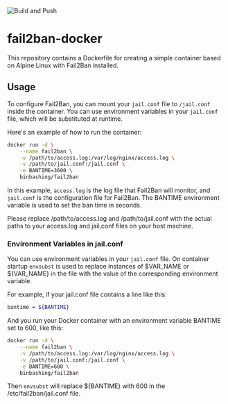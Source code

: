 ![Build and Push](https://github.com/binbashing/fail2ban-docker/actions/workflows/build-push.yaml/badge.svg)
# fail2ban-docker

This repository contains a Dockerfile for creating a simple container based on Alpine Linux with Fail2Ban installed.

## Usage

To configure Fail2Ban, you can mount your `jail.conf` file to `/jail.conf` inside the container. You can use environment variables in your `jail.conf` file, which will be substituted at runtime.

Here's an example of how to run the container:

```bash
docker run -d \
    --name fail2ban \
    -v /path/to/access.log:/var/log/nginx/access.log \
    -v /path/to/jail.conf:/jail.conf \
    -e BANTIME=3600 \
    binbashing/fail2ban
```

In this example, `access.log` is the log file that Fail2Ban will monitor, and `jail.conf` is the configuration file for Fail2Ban. The BANTIME environment variable is used to set the ban time in seconds.

Please replace /path/to/access.log and /path/to/jail.conf with the actual paths to your access.log and jail.conf files on your host machine.

### Environment Variables in jail.conf
You can use environment variables in your `jail.conf` file. On container startup `envsubst` is used to replace instances of $VAR_NAME or ${VAR_NAME} in the file with the value of the corresponding environment variable.

For example, if your jail.conf file contains a line like this:

```bash
bantime = ${BANTIME}
```

And you run your Docker container with an environment variable BANTIME set to 600, like this:

```bash
docker run -d \
    --name fail2ban \
    -v /path/to/access.log:/var/log/nginx/access.log \
    -v /path/to/jail.conf:/jail.conf \
    -e BANTIME=600 \
    binbashing/fail2ban
```

Then `envsubst` will replace ${BANTIME} with 600 in the /etc/fail2ban/jail.conf file.